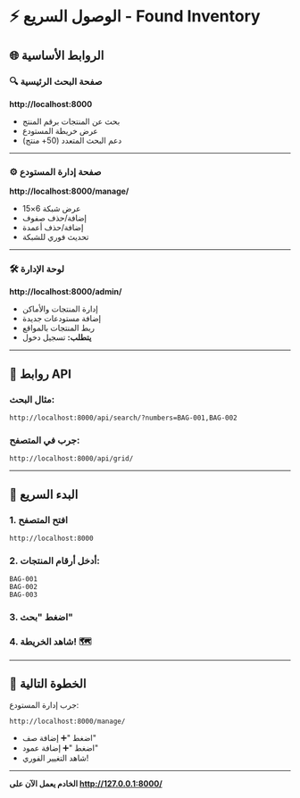 # ⚡ الوصول السريع - Found Inventory

## 🌐 الروابط الأساسية

### 🔍 صفحة البحث الرئيسية
**http://localhost:8000**
- بحث عن المنتجات برقم المنتج
- عرض خريطة المستودع
- دعم البحث المتعدد (50+ منتج)

---

### ⚙️ صفحة إدارة المستودع
**http://localhost:8000/manage/**
- عرض شبكة 6×15
- إضافة/حذف صفوف
- إضافة/حذف أعمدة
- تحديث فوري للشبكة

---

### 🛠️ لوحة الإدارة
**http://localhost:8000/admin/**
- إدارة المنتجات والأماكن
- إضافة مستودعات جديدة
- ربط المنتجات بالمواقع
- **يتطلب:** تسجيل دخول

---

## 🔌 روابط API

### مثال البحث:
```
http://localhost:8000/api/search/?numbers=BAG-001,BAG-002
```

### جرب في المتصفح:
```
http://localhost:8000/api/grid/
```

---

## 📱 البدء السريع

### 1. افتح المتصفح
```
http://localhost:8000
```

### 2. أدخل أرقام المنتجات:
```
BAG-001
BAG-002
BAG-003
```

### 3. اضغط "بحث"

### 4. شاهد الخريطة! 🗺️

---

## 🎯 الخطوة التالية

جرب إدارة المستودع:
```
http://localhost:8000/manage/
```

- اضغط "➕ إضافة صف"
- اضغط "➕ إضافة عمود"
- شاهد التغيير الفوري!

---

**الخادم يعمل الآن على http://127.0.0.1:8000/**

